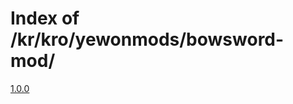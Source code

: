 # Index of /kr/kro/yewonmods/bowsword-mod/
[1.0.0](http://yewonmvn.kro.kr/kr/kro/yewonmods/bowsword-mod/1.0.0)
